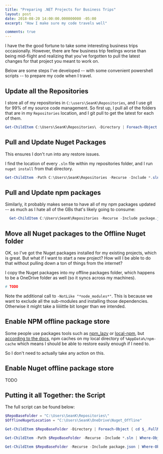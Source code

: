 ```yaml
---
title: "Preparing .NET Projects for Business Trips"
layout: post
date: 2018-08-20 14:00:00.000000000 -05:00
excerpt: "How I make sure my code travels well"

comments: true
---
```


I have the the good fortune to take some interesting business trips occasionally. However, there are few business trip feelings worse than being mid-flight and realizing that you've forgotten to pull the latest changes for that project you meant to work on.

Below are some steps I've developed -- with some convenient powershell scripts -- to prepare my code when I travel.

## Update all the Repositories

I store all of my repositories in `C:\users\SeanK\Repositories`, and I use git for 99% of my source code management. So first up, I pull all of the folders that are in my `Repositories` location, and I git pull to get the latest for each of them.

```powershell
Get-ChildItem C:\Users\SeanK\Repositories\ -Directory | Foreach-Object { cd $_.FullName; git pull }
```

## Pull and Update Nuget Packages

This ensures I don't run into any restore issues.

I find the location of every `.sln` file within my repositories folder, and I run `nuget install` from that directory.

```powershell
Get-ChildItem -Path C:\Users\SeanK\Repositories -Recurse -Include *.sln | Where-Object { $_.Directory.FullName -NotLike "*node_modules*" } | | Foreach-Object { cd $_.Directory.FullName; nuget install }
```

## Pull and Update npm packages

Similarly, it probably makes sense to have all of my npm packages updated -- as much as I hate all of the GBs that's likely going to consume:

```powershell
  Get-ChildItem C:\Users\SeanK\Repositories -Recurse -Include package.json | Where-Object { $_.Directory.FullName -NotLike "*node_modules*" } | Foreach-Object { cd $_.Directory.FullName; npm install }
```

## Move all Nuget packages to the Offline Nuget folder

OK, so I've got the Nuget packages installed for my existing projects, which is great. But what if I want to start a new project? How will I be able to do that without pulling down a ton of things from the internet?

I copy the Nuget packages into my offline packages folder, which happens to be a OneDrive folder as well (so it syncs across my machines).

 ```powershell
 # TODO
 ```

Note the additional call to `-NotLike "*node_modules*"`. This is because we want to exclude all the sub-modules and installing those dependencies. Otherwise it might take a liiiiittle bit longer than we intended.

## Enable NPM offline package store

Some people use packages tools such as [npm_lazy](https://github.com/mixu/npm_lazy) or [local-npm](https://github.com/nolanlawson/local-npm), but [according to the docs](https://docs.npmjs.com/cli/cache), npm caches on my local directory of `%AppData%/npm-cache` which means I should be able to restore easily enough if I need to.

So I don't need to actually take any action on this.

## Enable Nuget offline package store

 TODO

## Putting it all Together: the Script

The full script can be found below:

```powershell
$RepoBaseFolder = "C:\Users\SeanK\Repositories\"
$OfflineNugetLocation = "C:\Users\SeanK\OneDrive\Nuget_Offline"

Get-ChildItem $RepoBaseFolder -Directory | Foreach-Object { cd $_.FullName; git pull }

Get-ChildItem -Path $RepoBaseFolder -Recurse -Include *.sln | Where-Object { $_.Directory.FullName -NotLike "*node_modules*" } | | Foreach-Object { cd $_.Directory.FullName; nuget install }

Get-ChildItem $RepoBaseFolder -Recurse -Include package.json | Where-Object { $_.Directory.FullName -NotLike "*node_modules*" } | Foreach-Object { cd $_.Directory.FullName; npm install }
```